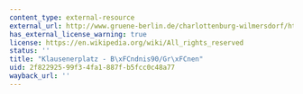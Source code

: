 ```yaml
---
content_type: external-resource
external_url: http://www.gruene-berlin.de/charlottenburg-wilmersdorf/html/presse/archiv_c/pm99_02.htm
has_external_license_warning: true
license: https://en.wikipedia.org/wiki/All_rights_reserved
status: ''
title: "Klausenerplatz - B\xFCndnis90/Gr\xFCnen"
uid: 2f822925-99f3-4fa1-887f-b5fcc0c48a77
wayback_url: ''
---
```

